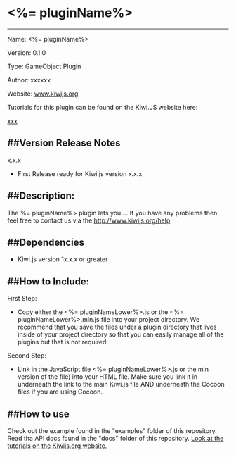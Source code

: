 <%= pluginName%>
=======================================
-------------------------------------

Name: <%= pluginName%>

Version: 0.1.0

Type: GameObject Plugin

Author: xxxxxx

Website: www.kiwijs.org

Tutorials for this plugin can be found on the Kiwi.JS website here:

[xxx](link)


##Version Release Notes
--------------------------------------------------------------------------
x.x.x
  - First Release ready for Kiwi.js version x.x.x


##Description:
----------------------------------------------------------------------------------------
The %= pluginName%> plugin lets you ...
If you have any problems then feel free to contact us via the http://www.kiwijs.org/help


##Dependencies
----------------------------------------------------------------------------------------
- Kiwi.js version 1x.x.x or greater

##How to Include: 
----------------------------------------------------------------------------------------

First Step:
- Copy either the <%= pluginNameLower%>.js or the <%= pluginNameLower%>.min.js file into your project directory. We recommend that you save the files under a plugin directory that lives inside of your project directory so that you can easily manage all of the plugins but that is not required.

Second Step:
- Link in the JavaScript file <%= pluginNameLower%>.js or the min version of the file) into your HTML file. Make sure you link it in underneath the link to the main Kiwi.js file AND underneath the Cocoon files if you are using Cocoon.

##How to use
--------------------------------------------------

Check out the example found in the "examples" folder of this repository.
Read tha API docs found in the "docs" folder of this repository.
[Look at the tutorials on the Kiwijs.org website.](link)
